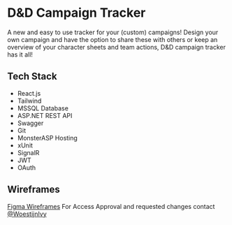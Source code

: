 # D&D Campaign Tracker
A new and easy to use tracker for your (custom) campaigns! Design your own campaign and have the option to share these with others or keep an overview of your character sheets and team actions, D&D campaign tracker 
has it all!

## Tech Stack
- React.js
- Tailwind
- MSSQL Database
- ASP.NET REST API
- Swagger
- Git
- MonsterASP Hosting
- xUnit
- SignalR
- JWT
- OAuth

## Wireframes
[Figma Wireframes](https://www.figma.com/design/RLiI7ePUwqgIIXpvwxqb1J/D-D-Campaign-Tracker?node-id=1-2&t=a5l7Ez3lu5IkG8qX-1)
For Access Approval and requested changes contact [@WoestijnIvy](https://github.com/WoestijnIvy)
